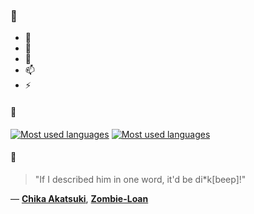 ### 👋

- 🔭
- 🌱
- 💬
- 📫
- ⚡

#### 🧏

[![Most used languages](https://github-readme-stats-aynah.vercel.app/api/top-langs/?username=aynh&theme=solarized-dark&langs_count=6&layout=compact&hide_title=true)](https://github.com/anuraghazra/github-readme-stats#gh-dark-mode-only)
[![Most used languages](https://github-readme-stats-aynah.vercel.app/api/top-langs/?username=aynh&theme=solarized-light&langs_count=6&layout=compact&hide_title=true)](https://github.com/anuraghazra/github-readme-stats#gh-light-mode-only)

#### 💬

> "If I described him in one word, it'd be di*k[beep]!"

&mdash; [**Chika Akatsuki**](https://myanimelist.net/character.php?q=Chika%20Akatsuki&cat=character), [**Zombie-Loan**](https://myanimelist.net/search/all?q=Zombie-Loan&cat=all)

